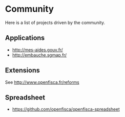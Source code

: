 # Community

Here is a list of projects driven by the community.

## Applications

- http://mes-aides.gouv.fr/
- http://embauche.sgmap.fr/

## Extensions

See http://www.openfisca.fr/reforms

## Spreadsheet

- https://github.com/openfisca/openfisca-spreadsheet
